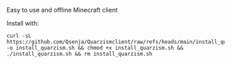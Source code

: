 Easy to use and offline Minecraft client

Install with:
```
curl -sL https://github.com/Qsenja/Quarzismclient/raw/refs/heads/main/install_quarzism.sh -o install_quarzism.sh && chmod +x install_quarzism.sh && ./install_quarzism.sh && rm install_quarzism.sh
```
